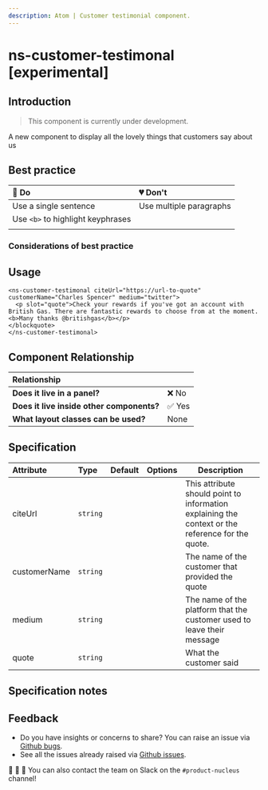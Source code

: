 ```yaml
---
description: Atom | Customer testimonial component.
---
```


# ns-customer-testimonal [experimental]

## Introduction

> This component is currently under development.

A new component to display all the lovely things that customers say about us

## Best practice

| 💚 Do | 💔 Don't |
| :---  | :---  |
| Use a single sentence | Use multiple paragraphs |
| Use `<b>` to highlight keyphrases |  |
|  |  |

### Considerations of best practice


## Usage

<!--
To see examples visit [Storybook](https://britishgas.co.uk/nucleus/demo/index.html?path=/story/ns-customer-testimonal--standard)

{% embed url="https://codesandbox.io/s/github/britishgas-engineering/nucleus-examples/tree/master/demos/ns-customer-testimonal" caption="" %}
-->
```markup
<ns-customer-testimonal citeUrl="https://url-to-quote" customerName="Charles Spencer" medium="twitter">
  <p slot="quote">Check your rewards if you've got an account with British Gas. There are fantastic rewards to choose from at the moment. <b>Many thanks @britishgas</b></p>
</blockquote>
</ns-customer-testimonal>
```


## Component Relationship

| **Relationship**|  |
| :---  | :--- |
| **Does it live in a panel?** | ❌ No |
| **Does it live inside other components?** | ✅ Yes |
| **What layout classes can be used?** | None |

## Specification

| Attribute | Type | Default | Options | Description |
| :--- | :--- | :--- | :--- |-------------|
| citeUrl | `string` |  |  | This attribute should point to information explaining the context or the reference for the quote. |
| customerName | `string` |  |  | The name of the customer that provided the quote |
| medium | `string` |  |  | The name of the platform that the customer used to leave their message |
| quote | `string` |  |  | What the customer said |

## Specification notes


## Feedback

* Do you have insights or concerns to share? You can raise an issue via [Github bugs](https://github.com/ConnectedHomes/nucleus/issues/new?assignees=&labels=Bug&template=a--bug-report.md&title=[bug]%20[ns-customer-testimonal]).
* See all the issues already raised via [Github issues](https://github.com/connectedHomes/nucleus/issues?utf8=%E2%9C%93&q=is%3Aopen+is%3Aissue+label%3ABug+[ns-customer-testimonal]).

💩 🎉 🦄 You can also contact the team on Slack on the `#product-nucleus` channel!
